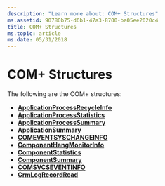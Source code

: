 ```yaml
---
description: "Learn more about: COM+ Structures"
ms.assetid: 90780b75-d6b1-47a3-8700-ba05ee2020c4
title: COM+ Structures
ms.topic: article
ms.date: 05/31/2018
---
```


# COM+ Structures

The following are the COM+ structures:

-   [**ApplicationProcessRecycleInfo**](/windows/desktop/api/ComSvcs/ns-comsvcs-applicationprocessrecycleinfo)
-   [**ApplicationProcessStatistics**](/windows/desktop/api/ComSvcs/ns-comsvcs-applicationprocessstatistics)
-   [**ApplicationProcessSummary**](/windows/desktop/api/ComSvcs/ns-comsvcs-applicationprocesssummary)
-   [**ApplicationSummary**](/windows/desktop/api/ComSvcs/ns-comsvcs-applicationsummary)
-   [**COMEVENTSYSCHANGEINFO**](/windows/win32/api/eventsys/ns-eventsys-comeventsyschangeinfo)
-   [**ComponentHangMonitorInfo**](/windows/desktop/api/ComSvcs/ns-comsvcs-componenthangmonitorinfo)
-   [**ComponentStatistics**](/windows/desktop/api/ComSvcs/ns-comsvcs-componentstatistics)
-   [**ComponentSummary**](/windows/desktop/api/ComSvcs/ns-comsvcs-componentsummary)
-   [**COMSVCSEVENTINFO**](/windows/win32/api/comsvcs/ns-comsvcs-comsvcseventinfo)
-   [**CrmLogRecordRead**](/windows/win32/api/comsvcs/ns-comsvcs-crmlogrecordread)

 

 



